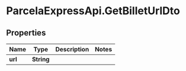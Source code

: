# ParcelaExpressApi.GetBilletUrlDto

## Properties

Name | Type | Description | Notes
------------ | ------------- | ------------- | -------------
**url** | **String** |  | 


